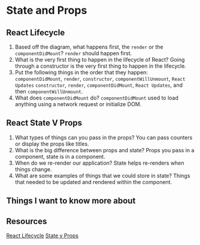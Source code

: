 # State and Props

## React Lifecycle

1. Based off the diagram, what happens first, the `render` or the `componentDidMount`?
    `render` should happen first.
2. What is the very first thing to happen in the lifecycle of React?
    Going through a constructor is the very first thing to happen in the lifecycle. 
3. Put the following things in the order that they happen: `componentDidMount`, `render`, `constructor`, `componentWillUnmount`, `React Updates`
  `constructor`, `render`, `componentDidMount`, `React Updates`, and then `componentWillUnmount`.
4. What does `componentDidMount` do?
  `componentDidMount` used to load anything using a network request or initialize DOM. 
## React State V Props

1. What types of things can you pass in the props?
    You can pass counters or display the props like titles.
2. What is the big difference between props and state?
    Props you pass in a component, state is in a component.
3. When do we re-render our application?
   State helps re-renders when things change. 
4. What are some examples of things that we could store in state?
  Things that needed to be updated and rendered within the component. 
## Things I want to know more about

## Resources 
[React Lifecycle](https://medium.com/@joshuablankenshipnola/react-component-lifecycle-events-cb77e670a093)
[State v Props](https://www.youtube.com/watch?v=IYvD9oBCuJI)
